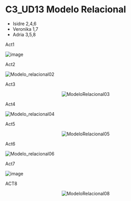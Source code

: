 # C3_UD13 Modelo Relacional
<ul>
  <li>Isidre  2,4,6</li>
  <li>Veronika 1,7</li>
  <li>Adria 3,5,8</li>
  </ul

Act1
  
  ![image](https://user-images.githubusercontent.com/89861246/164788698-e465e6b0-ac5a-4f63-ae0f-94a8f873753f.png)


Act2
  
![Modelo_relacional02](https://user-images.githubusercontent.com/103040138/164759570-b73cc662-abe5-4832-bf78-023f07c9a50f.png)
  
  
Act3

<div align = "center">  
  
![ModeloRelacional03](https://user-images.githubusercontent.com/9555509/164626514-9d18e626-aacb-4c45-b7dd-645a9a944e25.png) 
</div>

Act4

![Modelo_relacional04](https://user-images.githubusercontent.com/103040138/164759702-6f4c8b32-e7b7-4fbb-8250-c40266e0c9e4.png)


Act5
<div align = "center">  

![ModeloRelacional05](https://user-images.githubusercontent.com/9555509/164642699-75d9e99f-eef4-45a5-af5c-4df316967ffb.png)
  </div>

Act6

![Modelo_relacional06](https://user-images.githubusercontent.com/103040138/164759766-b0fd9d96-de54-4294-b6c1-1e274f26485c.png)


Act7

![image](https://user-images.githubusercontent.com/89861246/164788910-185d2aa5-1c7c-4770-bd6c-93611020a2b3.png)

ACT8 
<div align = "center">
  
![ModeloRelacional08](https://user-images.githubusercontent.com/9555509/165080099-fd741c69-19d7-4918-93fb-9fe8b599d432.png)
</div>

